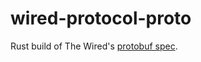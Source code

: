 # wired-protocol-proto

Rust build of The Wired's [protobuf spec](https://github.com/unavi-xyz/wired-protocol-proto).
